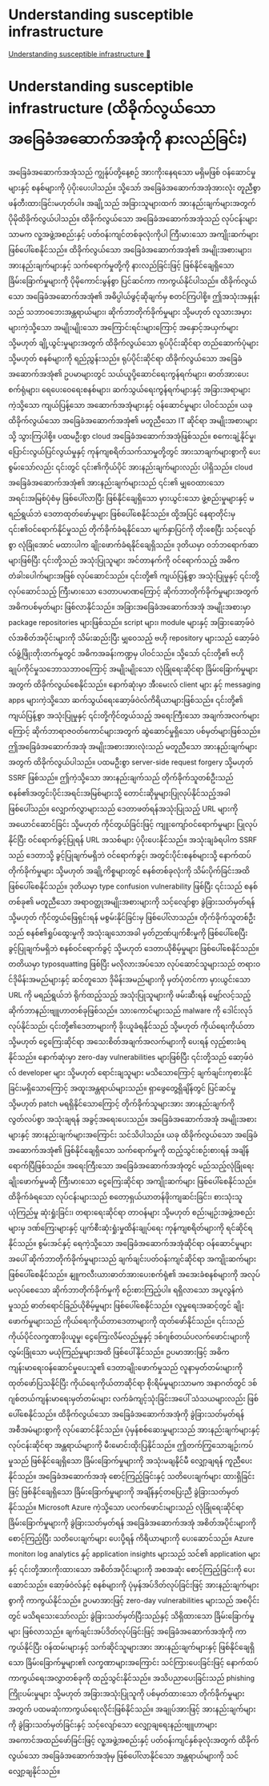 # Understanding susceptible infrastructure

[Understanding susceptible infrastructure 🔗](https://www.coursera.org/learn/advanced-cybersecurity-concepts-and-capstone-project/lecture/3l6S1/understanding-susceptible-infrastructure)

# Understanding susceptible infrastructure (ထိခိုက်လွယ်သော အခြေခံအဆောက်အအုံကို နားလည်ခြင်း)

အခြေခံအဆောက်အအုံသည် ကျွန်ုပ်တို့နေ့စဉ် အားကိုးနေရသော မရှိမဖြစ် ဝန်ဆောင်မှုများနှင့် စနစ်များကို ပံ့ပိုးပေးပါသည်။ သို့သော် အခြေခံအဆောက်အအုံအားလုံး တူညီစွာ ဖန်တီးထားခြင်းမဟုတ်ပါ။ အချို့သည် အခြားသူများထက် အားနည်းချက်များအတွက် ပိုမိုထိခိုက်လွယ်ပါသည်။ ထိခိုက်လွယ်သော အခြေခံအဆောက်အအုံသည် လုပ်ငန်းများသာမက လူ့အဖွဲ့အစည်းနှင့် ပတ်ဝန်းကျင်တစ်ခုလုံးကိုပါ ကြီးမားသော အကျိုးဆက်များ ဖြစ်ပေါ်စေနိုင်သည်။ ထိခိုက်လွယ်သော အခြေခံအဆောက်အအုံ၏ အမျိုးအစားများ၊ အားနည်းချက်များနှင့် သက်ရောက်မှုတို့ကို နားလည်ခြင်းဖြင့် ဖြစ်နိုင်ချေရှိသော ခြိမ်းခြောက်မှုများကို ပိုမိုကောင်းမွန်စွာ ပြင်ဆင်ကာ ကာကွယ်နိုင်ပါသည်။ ထိခိုက်လွယ်သော အခြေခံအဆောက်အအုံ၏ အဓိပ္ပါယ်ဖွင့်ဆိုချက်မှ စတင်ကြပါစို့။ ဤအသုံးအနှုန်းသည် သဘာဝဘေးအန္တရာယ်များ၊ ဆိုက်ဘာတိုက်ခိုက်မှုများ သို့မဟုတ် လူသားအမှားများကဲ့သို့သော အမျိုးမျိုးသော အကြောင်းရင်းများကြောင့် အနှောင့်အယှက်များ သို့မဟုတ် ချို့ယွင်းမှုများအတွက် ထိခိုက်လွယ်သော ရုပ်ပိုင်းဆိုင်ရာ တည်ဆောက်ပုံများ သို့မဟုတ် စနစ်များကို ရည်ညွှန်းသည်။ ရုပ်ပိုင်းဆိုင်ရာ ထိခိုက်လွယ်သော အခြေခံအဆောက်အအုံ၏ ဥပမာများတွင် သယ်ယူပို့ဆောင်ရေးကွန်ရက်များ၊ ဓာတ်အားပေးစက်ရုံများ၊ ရေပေးဝေရေးစနစ်များ၊ ဆက်သွယ်ရေးကွန်ရက်များနှင့် အခြားအရာများကဲ့သို့သော ကျယ်ပြန့်သော အဆောက်အအုံများနှင့် ဝန်ဆောင်မှုများ ပါဝင်သည်။ ယခု ထိခိုက်လွယ်သော အခြေခံအဆောက်အအုံ၏ မတူညီသော IT ဆိုင်ရာ အမျိုးအစားများသို့ သွားကြပါစို့။ ပထမဦးစွာ cloud အခြေခံအဆောက်အအုံဖြစ်သည်။ စကေးချဲ့နိုင်မှု၊ ပြောင်းလွယ်ပြင်လွယ်မှုနှင့် ကုန်ကျစရိတ်သက်သာမှုတို့တွင် အားသာချက်များစွာကို ပေးစွမ်းသော်လည်း ၎င်းတွင် ၎င်း၏ကိုယ်ပိုင် အားနည်းချက်များလည်း ပါရှိသည်။ cloud အခြေခံအဆောက်အအုံ၏ အားနည်းချက်များသည် ၎င်း၏ မျှဝေထားသော အရင်းအမြစ်ပုံစံမှ ဖြစ်ပေါ်လာပြီး ဖြစ်နိုင်ချေရှိသော မှားယွင်းသော ဖွဲ့စည်းမှုများနှင့် မရည်ရွယ်ဘဲ ဒေတာထုတ်ဖော်မှုများ ဖြစ်ပေါ်စေနိုင်သည်။ ထို့အပြင် နေရာတိုင်းမှ ၎င်း၏ဝင်ရောက်နိုင်မှုသည် တိုက်ခိုက်ခံရနိုင်သော မျက်နှာပြင်ကို တိုးစေပြီး သင့်လျော်စွာ လုံခြုံအောင် မထားပါက ချိုးဖောက်ခံရနိုင်ချေရှိသည်။ ဒုတိယမှာ ဝဘ်ဘရောက်ဆာများဖြစ်ပြီး ၎င်းတို့သည် အသုံးပြုသူများ အင်တာနက်ကို ဝင်ရောက်သည့် အဓိကတံခါးပေါက်များအဖြစ် လုပ်ဆောင်သည်။ ၎င်းတို့၏ ကျယ်ပြန့်စွာ အသုံးပြုမှုနှင့် ၎င်းတို့လုပ်ဆောင်သည့် ကြီးမားသော ဒေတာပမာဏကြောင့် ဆိုက်ဘာတိုက်ခိုက်မှုများအတွက် အဓိကပစ်မှတ်များ ဖြစ်လာနိုင်သည်။ အခြားအခြေခံအဆောက်အအုံ အမျိုးအစားမှာ package repositories များဖြစ်သည်။ script များ၊ module များနှင့် အခြားဆော့ဖ်ဝဲလ်အစိတ်အပိုင်းများကို သိမ်းဆည်းပြီး မျှဝေသည့် ဗဟို repository များသည် ဆော့ဖ်ဝဲလ်ဖွံ့ဖြိုးတိုးတက်မှုတွင် အဓိကအခန်းကဏ္ဍမှ ပါဝင်သည်။ သို့သော် ၎င်းတို့၏ ဗဟိုချုပ်ကိုင်မှုသဘောသဘာဝကြောင့် အမျိုးမျိုးသော လုံခြုံရေးဆိုင်ရာ ခြိမ်းခြောက်မှုများအတွက် ထိခိုက်လွယ်စေနိုင်သည်။ နောက်ဆုံးမှာ အီးမေးလ် client များ နှင့် messaging apps များကဲ့သို့သော ဆက်သွယ်ရေးဆော့ဖ်ဝဲလ်ကိရိယာများဖြစ်သည်။ ၎င်းတို့၏ ကျယ်ပြန့်စွာ အသုံးပြုမှုနှင့် ၎င်းတို့ကိုင်တွယ်သည့် အရေးကြီးသော အချက်အလက်များကြောင့် ဆိုက်ဘာရာဇဝတ်ကောင်များအတွက် ဆွဲဆောင်မှုရှိသော ပစ်မှတ်များဖြစ်သည်။ ဤအခြေခံအဆောက်အအုံ အမျိုးအစားအားလုံးသည် မတူညီသော အားနည်းချက်များအတွက် ထိခိုက်လွယ်ပါသည်။ ပထမဦးစွာ server-side request forgery သို့မဟုတ် SSRF ဖြစ်သည်။ ဤကဲ့သို့သော အားနည်းချက်သည် တိုက်ခိုက်သူတစ်ဦးသည် စနစ်၏အတွင်းပိုင်းအရင်းအမြစ်များသို့ တောင်းဆိုမှုများပြုလုပ်နိုင်သည့်အခါ ဖြစ်ပေါ်သည်။ လျှောက်လွှာများသည် ဒေတာဖတ်ရန်အသုံးပြုသည့် URL များကို အယောင်ဆောင်ခြင်း သို့မဟုတ် ကိုင်တွယ်ခြင်းဖြင့် ကျူးကျော်ဝင်ရောက်မှုများ ပြုလုပ်နိုင်ပြီး ဝင်ရောက်ခွင့်ပြုရန် URL အသစ်များ ပံ့ပိုးပေးနိုင်သည်။ အသုံးချခံရပါက SSRF သည် ဒေတာသို့ ခွင့်ပြုချက်မရှိဘဲ ဝင်ရောက်ခွင့်၊ အတွင်းပိုင်းစနစ်များသို့ နောက်ထပ်တိုက်ခိုက်မှုများ သို့မဟုတ် အချို့ကိစ္စများတွင် စနစ်တစ်ခုလုံးကို သိမ်းပိုက်ခြင်းအထိ ဖြစ်ပေါ်စေနိုင်သည်။ ဒုတိယမှာ type confusion vulnerability ဖြစ်ပြီး ၎င်းသည် စနစ်တစ်ခု၏ မတူညီသော အရာဝတ္ထုအမျိုးအစားများကို သင့်လျော်စွာ ခွဲခြားသတ်မှတ်ရန် သို့မဟုတ် ကိုင်တွယ်ဖြေရှင်းရန် မစွမ်းနိုင်ခြင်းမှ ဖြစ်ပေါ်လာသည်။ တိုက်ခိုက်သူတစ်ဦးသည် စနစ်၏ရှုပ်ထွေးမှုကို အသုံးချသောအခါ မှတ်ဉာဏ်ပျက်စီးမှုကို ဖြစ်ပေါ်စေပြီး ခွင့်ပြုချက်မရှိဘဲ စနစ်ဝင်ရောက်ခွင့် သို့မဟုတ် ဒေတာယိုစိမ့်မှုများ ဖြစ်ပေါ်စေနိုင်သည်။ တတိယမှာ typosquatting ဖြစ်ပြီး မလိုလားအပ်သော လုပ်ဆောင်သူများသည် တရားဝင်ဒိုမိန်းအမည်များနှင့် ဆင်တူသော ဒိုမိန်းအမည်များကို မှတ်ပုံတင်ကာ မှားယွင်းသော URL ကို မရည်ရွယ်ဘဲ ရိုက်ထည့်သည့် အသုံးပြုသူများကို ဖမ်းဆီးရန် မျှော်လင့်သည့် ဆိုက်ဘာနည်းဗျူဟာတစ်ခုဖြစ်သည်။ သားကောင်များသည် malware ကို ဒေါင်းလုဒ်လုပ်နိုင်သည်၊ ၎င်းတို့၏ဒေတာများကို ခိုးယူခံရနိုင်သည် သို့မဟုတ် ကိုယ်ရေးကိုယ်တာ သို့မဟုတ် ငွေကြေးဆိုင်ရာ အသေးစိတ်အချက်အလက်များကို ပေးရန် လှည့်စားခံရနိုင်သည်။ နောက်ဆုံးမှာ zero-day vulnerabilities များဖြစ်ပြီး ၎င်းတို့သည် ဆော့ဖ်ဝဲလ် developer များ သို့မဟုတ် ရောင်းချသူများ မသိသောကြောင့် ချက်ချင်းကုစားနိုင်ခြင်းမရှိသောကြောင့် အထူးအန္တရာယ်များသည်။ ရှာဖွေတွေ့ရှိချိန်တွင် ပြင်ဆင်မှု သို့မဟုတ် patch မရရှိနိုင်သောကြောင့် တိုက်ခိုက်သူများအား အားနည်းချက်ကို လွတ်လပ်စွာ အသုံးချရန် အခွင့်အရေးပေးသည်။ အခြေခံအဆောက်အအုံ အမျိုးအစားများနှင့် အားနည်းချက်များအကြောင်း သင်သိပါသည်။ ယခု ထိခိုက်လွယ်သော အခြေခံအဆောက်အအုံ၏ ဖြစ်နိုင်ချေရှိသော သက်ရောက်မှုကို ထည့်သွင်းစဉ်းစားရန် အချိန်ရောက်ပြီဖြစ်သည်။ အရေးကြီးသော အခြေခံအဆောက်အအုံတွင် မည်သည့်လုံခြုံရေးချိုးဖောက်မှုမဆို ကြီးမားသော ငွေကြေးဆိုင်ရာ အကျိုးဆက်များ ဖြစ်ပေါ်စေနိုင်သည်။ ထိခိုက်ခံရသော လုပ်ငန်းများသည် စတော့ရှယ်ယာတန်ဖိုးကျဆင်းခြင်း၊ စားသုံးသူယုံကြည်မှု ဆုံးရှုံးခြင်း၊ တရားရေးဆိုင်ရာ တာဝန်များ သို့မဟုတ် စည်းမျဉ်းအဖွဲ့အစည်းများမှ ဒဏ်ကြေးများနှင့် ပျက်စီးဆုံးရှုံးမှုထိန်းချုပ်ရေး ကုန်ကျစရိတ်များကို ရင်ဆိုင်ရနိုင်သည်။ စွမ်းအင်နှင့် ရေကဲ့သို့သော အခြေခံအဆောက်အအုံဆိုင်ရာ ဝန်ဆောင်မှုများအပေါ် ဆိုက်ဘာတိုက်ခိုက်မှုများသည် ချက်ချင်းပတ်ဝန်းကျင်ဆိုင်ရာ အကျိုးဆက်များ ဖြစ်ပေါ်စေနိုင်သည်။ နျူကလီးယားဓာတ်အားပေးစက်ရုံ၏ အအေးခံစနစ်များကို အလုပ်မလုပ်စေသော ဆိုက်ဘာတိုက်ခိုက်မှုကို စဉ်းစားကြည့်ပါ။ ရရှိလာသော အပူလွန်ကဲမှုသည် ဓာတ်ရောင်ခြည်ယိုစိမ့်မှုများ ဖြစ်ပေါ်စေနိုင်သည်။ လူမှုရေးအဆင့်တွင် ချိုးဖောက်မှုများသည် ကိုယ်ရေးကိုယ်တာဒေတာများကို ထုတ်ဖော်နိုင်သည်။ ၎င်းသည် ကိုယ်ပိုင်လက္ခဏာခိုးယူမှု၊ ငွေကြေးလိမ်လည်မှုနှင့် ဒစ်ဂျစ်တယ်ပလက်ဖောင်းများကို လွှမ်းခြုံသော မယုံကြည်မှုများအထိ ဖြစ်ပေါ်နိုင်သည်။ ဥပမာအားဖြင့် အဓိကကျန်းမာရေးဝန်ဆောင်မှုပေးသူ၏ ဒေတာချိုးဖောက်မှုသည် လူနာမှတ်တမ်းများကို ထုတ်ဖော်ပြသနိုင်ပြီး ကိုယ်ရေးကိုယ်တာဆိုင်ရာ စိုးရိမ်မှုများသာမက အနာဂတ်တွင် ဒစ်ဂျစ်တယ်ကျန်းမာရေးမှတ်တမ်းများ လက်ခံကျင့်သုံးခြင်းအပေါ် သံသယများလည်း ဖြစ်ပေါ်စေနိုင်သည်။ ထိခိုက်လွယ်သော အခြေခံအဆောက်အအုံကို ခွဲခြားသတ်မှတ်ရန် အစီအမံများစွာကို လုပ်ဆောင်နိုင်သည်။ ပုံမှန်စစ်ဆေးမှုများသည် အားနည်းချက်များနှင့် လုပ်ငန်းဆိုင်ရာ အန္တရာယ်များကို မီးမောင်းထိုးပြနိုင်သည်။ ဤတက်ကြွသောချဉ်းကပ်မှုသည် ဖြစ်နိုင်ချေရှိသော ခြိမ်းခြောက်မှုများကို အသုံးမချနိုင်မီ လျှော့ချရန် ကူညီပေးနိုင်သည်။ အခြေခံအဆောက်အအုံ စောင့်ကြည့်ခြင်းနှင့် သတိပေးချက်များ ထားရှိခြင်းဖြင့် ဖြစ်နိုင်ချေရှိသော ခြိမ်းခြောက်မှုများကို အချိန်နှင့်တပြေးညီ ခွဲခြားသတ်မှတ်နိုင်သည်။ Microsoft Azure ကဲ့သို့သော ပလက်ဖောင်းများသည် လုံခြုံရေးဆိုင်ရာ ခြိမ်းခြောက်မှုများကို ခွဲခြားသတ်မှတ်ရန် အခြေခံအဆောက်အအုံ အစိတ်အပိုင်းများကို စောင့်ကြည့်ပြီး သတိပေးချက်များ ပေးပို့ရန် ကိရိယာများကို ပေးဆောင်သည်။ Azure monitor၊ log analytics နှင့် application insights များသည် သင်၏ application များနှင့် ၎င်းတို့အားကိုးထားသော အစိတ်အပိုင်းများကို အစအဆုံး စောင့်ကြည့်ခြင်းကို ပေးဆောင်သည်။ ဆော့ဖ်ဝဲလ်နှင့် စနစ်များကို ပုံမှန်အပ်ဒိတ်လုပ်ခြင်းဖြင့် အားနည်းချက်များစွာကို ကာကွယ်နိုင်သည်။ ဥပမာအားဖြင့် zero-day vulnerabilities များသည် အစပိုင်းတွင် မသိရသေးသော်လည်း ခွဲခြားသတ်မှတ်ပြီးသည်နှင့် သိရှိထားသော ခြိမ်းခြောက်မှုများ ဖြစ်လာသည်။ ချက်ချင်းအပ်ဒိတ်လုပ်ခြင်းဖြင့် အခြေခံအဆောက်အအုံကို ကာကွယ်နိုင်ပြီး ဝန်ထမ်းများနှင့် သက်ဆိုင်သူများအား အားနည်းချက်များနှင့် ဖြစ်နိုင်ချေရှိသော ခြိမ်းခြောက်မှုများ၏ လက္ခဏာများအကြောင်း သင်ကြားပေးခြင်းဖြင့် နောက်ထပ်ကာကွယ်ရေးအလွှာတစ်ခုကို ထည့်သွင်းနိုင်သည်။ အသိပညာပေးခြင်းသည် phishing ကြိုးပမ်းမှုများ သို့မဟုတ် အခြားအသုံးပြုသူကို ပစ်မှတ်ထားသော တိုက်ခိုက်မှုများအတွက် ပထမဆုံးကာကွယ်ရေးလိုင်းဖြစ်နိုင်သည်။ အချုပ်အားဖြင့် အားနည်းချက်များကို ခွဲခြားသတ်မှတ်ခြင်းနှင့် သင့်လျော်သော လျှော့ချရေးနည်းဗျူဟာများ အကောင်အထည်ဖော်ခြင်းဖြင့် လူ့အဖွဲ့အစည်းနှင့် ပတ်ဝန်းကျင်နှစ်ခုလုံးအတွက် ထိခိုက်လွယ်သော အခြေခံအဆောက်အအုံမှ ဖြစ်ပေါ်လာနိုင်သော အန္တရာယ်များကို သင်လျှော့ချနိုင်သည်။
